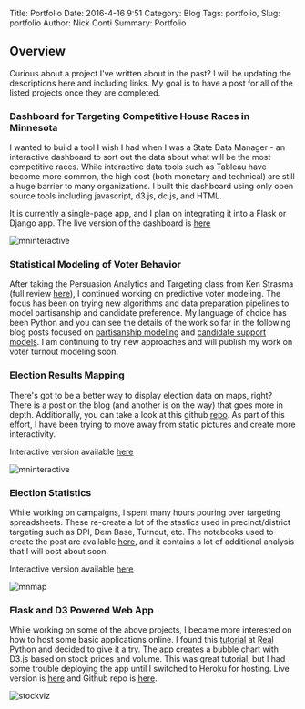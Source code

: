 Title: Portfolio
Date: 2016-4-16 9:51
Category: Blog
Tags: portfolio,
Slug: portfolio
Author: Nick Conti
Summary: Portfolio


## Overview

Curious about a project I've written about in the past?  I will be updating the descriptions here and including links.  My goal is to have a post for all of the listed projects once they are completed.

### Dashboard for Targeting Competitive House Races in Minnesota

I wanted to build a tool I wish I had  when I  was a State Data Manager - an interactive dashboard to sort out the data about what will be the most competitive races. While interactive data tools such as Tableau have become more common, the high cost (both monetary and technical) are still a huge barrier to many organizations. I built this dashboard using only open source tools including javascript, d3.js, dc.js, and HTML.

It is currently a single-page app, and I plan on integrating it into a Flask or Django app. The live version of the dashboard is [here](https://targeting.updog.co/) 

![mninteractive]({filename}/images/TargetingDashboard2.png)

### Statistical Modeling of Voter Behavior

After taking the Persuasion Analytics and Targeting class from Ken Strasma (full review [here](http://www.nickconti.io/persuasion_analytics.html)), I continued working on predictive voter  modeling. The focus has been on trying new algorithms and data preparation pipelines to model partisanship and candidate preference. My language of choice has been Python and you can see the details of the work so far in the following blog posts focused on [partisanship modeling](http://www.nickconti.io/partisan_model.html) and [candidate support models](http://www.nickconti.io/candidate_models.html). I am continuing to try new approaches and will publish my work on voter turnout modeling soon.


### Election Results Mapping

There's got to be a better way to display election data on maps, right?  There is a post on the blog (and another is on the way) that goes more in depth.  Additionally, you can take a look at this github [repo](https://github.com/NickyThreeNames/ElectionStatsandMap).  As part of this effort, I have been trying to move away from static pictures and create more interactivity.

Interactive version available [here](http://bl.ocks.org/NickyThreeNames/e3228a8ea478b78c802bb12ac94e3d8c)

![mninteractive]({filename}/images/leafletInteractive3.PNG)


### Election Statistics

While working on campaigns, I spent many hours pouring over targeting spreadsheets.  These re-create a lot of the stastics used in precinct/district targeting such as DPI, Dem Base, Turnout, etc.  The notebooks used to create the post are available [here](https://github.com/NickyThreeNames/ElectionStatsandMap), and it contains a lot of additional analysis that I will post about soon.

Interactive version available [here](http://bl.ocks.org/NickyThreeNames/553327998df38ddf56cc46c6d38713d8)

![mnmap]({filename}/images/shresults.PNG)

### Flask and D3 Powered Web App

While working on some of the above projects, I became more interested on how to host some basic applications online.   I found this [tutorial](https://realpython.com/blog/python/web-development-with-flask-fetching-data-with-requests/#deploying) at [Real Python](https://realpython.com/) and decided to give it a try.  The app creates a bubble chart with D3.js based on stock prices and volume.  This was great tutorial, but I had some trouble deploying the app until I switched to Heroku for hosting.  Live version is [here](http://stocksncm.herokuapp.com/) and  Github repo is [here](https://github.com/NickyThreeNames/stocksD3).

![stockviz]({filename}/images/StockViz1.PNG)



